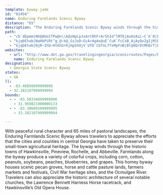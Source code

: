 ```yaml
---
template: byway.jade
id: "81456"
name: Enduring Farmlands Scenic Byway
distance: "65"
description: "The Enduring Farmlands Scenic Byway winds through the historic towns of Hawkinsville, Pineview, Rochelle, and Abbeville, showcasing the area’s rural character and pastoral landscapes."
path: 
  - "cb`dEpmm|Nh@AUoIfPw@n\\k@zHpCpJxArCRhFrArShId^lMfEjAvHzAzL~C`K`B|EEhSoBdLsBp^yHpo@oNtHYlg@lE|DGhAQ|JeD|HaDjGkC|BaBnAqAx@oAdLuQfKgO~CgCdDgBvD_BxE_B`o@{NlEoAlC_B|V{RtNiI~N_IbEyCpKaJjDaDzD{CzI}HdKkIjb@c`@xRqR~CqCdCmAxFkA|Um@bHe@vAa@t@]lBuAbZ}WpCsAhAS~BIpMPnG_@`\\{Exf@kJnAa@rAy@pJoKhA_AlHyEdj@k\\hEsBfE_Bb]gLbqAgh@|bBop@lEsBrDyBnI{F`c@{WnZbBxDz@lF~BvVnMfF~CrLbIjE~CxCpCzFnGhD~Cf_@pPxN`NnBxA|C`BrDv@x[`EtEv@tXpKdRzHzZ~KlGdClAj@"
  - "kjqbEtwb|NaHbPiRt^g_@~k@_GzJoD~GcArAgAx@uE`CuK`FcCxB_AjAyQvZgIjM}BbCmElDge@`]iG|FgIlJ}FbI{AtCg@bB]xBOlB[~i@FhA\\jBhCzHTxAJrCwBjd@kDpQ_DrN_AbC{GlOuBlHyNn{@cF`\\cDlWmB|Me`A]kLUqFi@c[qF{NwAsd@SesAeBB{m@p@isAUwx@?qh@K}I_Oi_B}Dam@o@yEmCcNYyCIyBDeg@EoA[qBy@gBgHkGy@aBe@mBMaLOe`@_@{T?C"
  - "kjqbEtwb|NjR~IhO~HtKhGrKjHpShOjV`UfD`CbTnLfYxMpFnB|Bl@dQrDtMhBrT|E~c@rLbFxAxQtGxNzEzHvCdGrC~DlCx]pWhBzA`m@zn@`AnApA`CZdAl@zDpFSzcBCns@MHeS?{x@EsJScBmAkEwCsFmC{CeLeKmDoDsCaEgBeDeByE{DoN}IkYm@_Du@oFY}EIiFNmuBOoEm@sE}@aFiRav@mBaHq^wzA_H{WaEiLkf@yhAcKeWqYwz@oRyfAyOss@uA{HeBuL}@yIa@uIKcIHkEMqWDiO}PFmCPgBlF{HhSkArDmVvo@sBfE}DfGqBvEa@tB{Hdg@sFv^_AtEw@lCsHtSqC`Jua@|xAeDrKaD|GkOnYkM|VmE`I{CzDmNrO}a@`c@sBpDkAzC}@xDSdBQrEh@rUMpGk@tDiEhTeG`V}HdXmChKoLxf@}Mr]?@"
websites: 
  - url: "http://www.dot.ga.gov/travelingingeorgia/scenicroutes/Pages/EnduringFarmlands.aspx"
    name: Enduring Farmlands Scenic Byway
designations: 
  - Georgia State Scenic Byway
states: 
  - GA
ll: 
  - -83.46856699999995
  - 32.282107999999994
bounds: 
  - - -83.50334899999996
    - 31.950821000000133
  - - -83.30689199999995
    - 32.282107999999994

---
```


With peaceful rural character and 65 miles of pastoral landscapes, the Enduring Farmlands Scenic Byway allows travelers to appreciate the efforts that the cities and counties in central Georgia have taken to preserve their small-town agricultural heritage. The byway winds through the historic towns of Hawkinsville, Pineview, Rochelle, and Abbeville. Farmlands along the byway produce a variety of colorful crops, including corn, cotton, peanuts, soybeans, peaches, blueberries, and grapes. This homey byway houses scenic pecan groves, horse and cattle pasture lands, farmers markets and festivals, Civil War heritage sites, and the Ocmulgee River. Travelers can also appreciate the historic architecture of several notable churches, the Lawrence Bennett Harness Horse racetrack, and Hawkinsville’s Old Opera House.